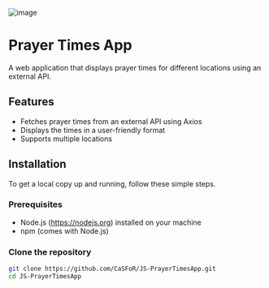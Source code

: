 ![image](https://github.com/user-attachments/assets/df73ac07-16f2-4119-8412-6fd12de8653d)

# Prayer Times App

A web application that displays prayer times for different locations using an external API.



## Features

- Fetches prayer times from an external API using Axios
- Displays the times in a user-friendly format
- Supports multiple locations


## Installation

To get a local copy up and running, follow these simple steps.

### Prerequisites

- Node.js (https://nodejs.org) installed on your machine
- npm (comes with Node.js)

### Clone the repository

```bash
git clone https://github.com/CaSFoR/JS-PrayerTimesApp.git
cd JS-PrayerTimesApp
